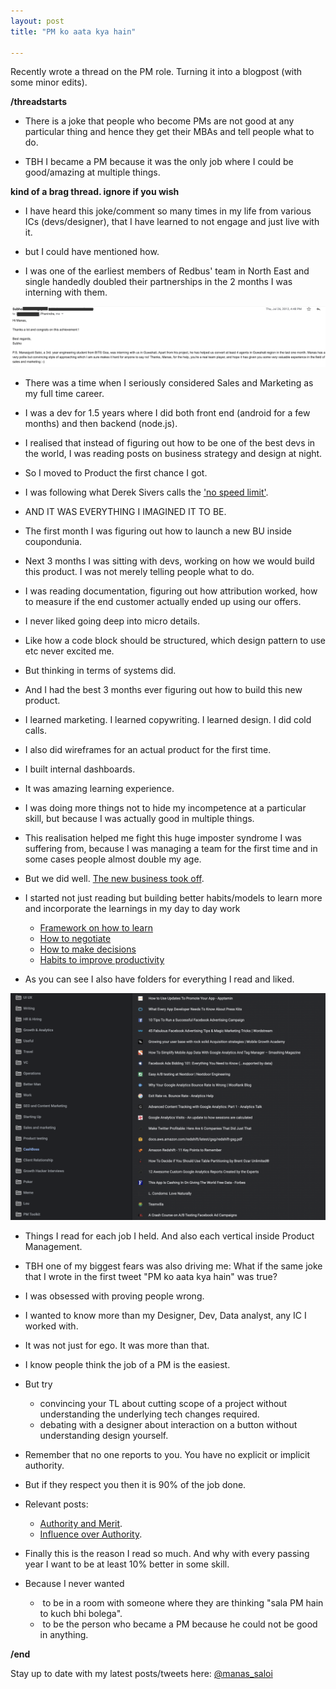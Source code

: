 ```yaml
---
layout: post
title: "PM ko aata kya hain"

---
```

Recently wrote a thread on the PM role. Turning it into a blogpost (with some minor edits).

**/threadstarts**

- There is a joke that people who become PMs are not good at any particular thing and hence they get their MBAs and tell people what to do.

- TBH I became a PM because it was the only job where I could be good/amazing at multiple things.

**kind of a brag thread. ignore if you wish**

- I have heard this joke/comment so many times in my life from various ICs (devs/designer), that I have learned to not engage and just live with it.

- but I could have mentioned how.

- I was one of the earliest members of Redbus' team in North East and single handedly doubled their partnerships in the 2 months I was interning with them.

![Subho](/assets/img/subho.png)

- There was a time when I seriously considered Sales and Marketing as my full time career.

- I was a dev for 1.5 years where I did both front end (android for a few months) and then backend (node.js).

- I realised that instead of figuring out how to be one of the best devs in the world, I was reading posts on business strategy and design at night.

- So I moved to Product the first chance I got.

- I was following what Derek Sivers calls the ['no speed limit'](https://sivers.org/kimo).

- AND IT WAS EVERYTHING I IMAGINED IT TO BE.

- The first month I was figuring out how to launch a new BU inside coupondunia.

- Next 3 months I was sitting with devs, working on how we would build this product. I was not merely telling people what to do.

- I was reading documentation, figuring out how attribution worked, how to measure if the end customer actually ended up using our offers.

- I never liked going deep into micro details.

- Like how a code block should be structured, which design pattern to use etc never excited me.

- But thinking in terms of systems did.

- And I had the best 3 months ever figuring out how to build this new product.

- I learned marketing. I learned copywriting. I learned design. I did cold calls.

- I also did wireframes for an actual product for the first time.

- I built internal dashboards.

- It was amazing learning experience.

- I was doing more things not to hide my incompetence at a particular skill, but because I was actually good in multiple things.

- This realisation helped me fight this huge imposter syndrome I was suffering from, because I was managing a team for the first time and in some cases people almost double my age.

- But we did well. [The new business took off](https://www.linkedin.com/pulse/how-we-scaled-cashboss-500k-downloads-5-months-manas-j-saloi/).

- I started not just reading but building better habits/models to learn more and incorporate the learnings in my day to day work
  - [Framework on how to learn](https://manassaloi.com/2019/03/08/how-to-learn.html)
  - [How to negotiate](https://manassaloi.com/2020/01/12/how-to-negotiate-job.html)
  - [How to make decisions](https://manassaloi.com/2019/02/23/how-to-make-big-decisions.html)
  - [Habits to improve productivity](https://manassaloi.com/2016/01/14/11-habits-change-life.html)

- As you can see I also have folders for everything I read and liked.

![Bookmarks folder](/assets/img/bookmarks_folder_mj.png)

- Things I read for each job I held. And also each vertical inside Product Management.

- TBH one of my biggest fears was also driving me: What if the same joke that I wrote in the first tweet "PM ko aata kya hain" was true?

- I was obsessed with proving people wrong.

- I wanted to know more than my Designer, Dev, Data analyst, any IC I worked with.

- It was not just for ego. It was more than that.

- I know people think the job of a PM is the easiest.

- But try
  - convincing your TL about cutting scope of a project without understanding the underlying tech changes required.
  - debating with a designer about interaction on a button without understanding design yourself.

- Remember that no one reports to you. You have no explicit or implicit authority.

- But if they respect you then it is 90% of the job done.

- Relevant posts:
  - [Authority and Merit](https://medium.com/@jack/authority-merit-80ad140f990b).
  - [Influence over Authority](https://boz.com/articles/influence-over-authority).

- Finally this is the reason I read so much. And why with every passing year I want to be at least 10% better in some skill.

- Because I never wanted
  -  to be in a room with someone where they are thinking "sala PM hain to kuch bhi bolega".
  -  to be the person who became a PM because he could not be good in anything.

**/end**

Stay up to date with my latest posts/tweets here: [@manas_saloi](http://twitter.com/manas_saloi)

